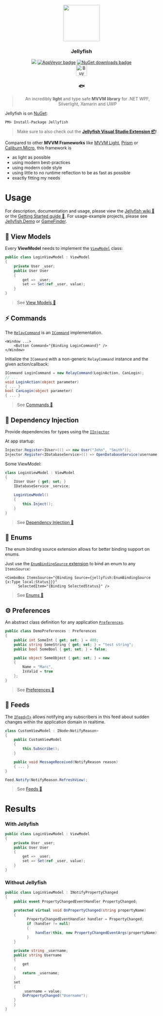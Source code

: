 <p align="center">
  <img src="https://github.com/mrousavy/Jellyfish/raw/master/Images/jellyfish.png" height="120" />
  <h3 align="center">Jellyfish</h3>
  <p align="center">
	<a class="badge-align" href="https://www.codacy.com/app/mrousavy/Jellyfish?utm_source=github.com&amp;utm_medium=referral&amp;utm_content=mrousavy/Jellyfish&amp;utm_campaign=Badge_Grade"><img src="https://api.codacy.com/project/badge/Grade/b677d8c1fa194835b42b7b6266a39b6b"/></a>
	<a href="https://ci.appveyor.com/project/mrousavy/jellyfish/"><img src="https://ci.appveyor.com/api/projects/status/o7nxq777rlqmr082?svg=true" alt="AppVeyor badge"></a>
	<a href="https://www.nuget.org/packages/Jellyfish/"><img src="https://img.shields.io/nuget/dt/Jellyfish.svg" alt="NuGet downloads badge"></a>
	<br/>
	<a href='https://ko-fi.com/F1F8CLXG' target='_blank'><img height='36' style='border:0px;height:36px;' src='https://az743702.vo.msecnd.net/cdn/kofi2.png?v=0' border='0' alt='Buy Me a Coffee at ko-fi.com' /></a>
	<h3 align="center">🐟</h3>
  </p>
  <blockquote align="center">
  	<p align="center">
  		An incredibly <strong>light</strong> and type safe <strong>MVVM library</strong> for .NET WPF, Silverlight, Xamarin and UWP
	  </p>
  </blockquote>
</p>

Jellyfish is on [NuGet](https://www.nuget.org/packages/Jellyfish/):
```pm
PM> Install-Package Jellyfish
```

> Make sure to also check out the [**Jellyfish Visual Studio Extension 📦**](https://github.com/mrousavy/Jellyfish/wiki/Jellyfish-VSIX)!

Compared to other **MVVM Frameworks** like [MVVM Light](http://www.mvvmlight.net/), [Prism](https://github.com/PrismLibrary/Prism) or [Caliburn.Micro](https://caliburnmicro.com/), this framework is
* as light as possible
* using modern best-practices
* using modern code style
* using little to no runtime reflection to be as fast as possible
* exactly fitting my needs


# Usage

For description, documentation and usage, please view the [Jellyfish wiki 📖](https://github.com/mrousavy/Jellyfish/wiki) or the [Getting Started guide 📖](https://github.com/mrousavy/Jellyfish/wiki/Getting-started). For usage-example projects, please see [Jellyfish.Demo](https://github.com/mrousavy/Jellyfish/tree/master/src/Jellyfish.Demo) or [GameFinder](https://github.com/mrousavy/GameFinder).

## 📝 View Models

Every **ViewModel** needs to implement the [`ViewModel`](https://github.com/mrousavy/Jellyfish/blob/master/src/Jellyfish/ViewModel.cs) class:

```cs
public class LoginViewModel : ViewModel
{
    private User _user;
    public User User
    {
        get => _user;
        set => Set(ref _user, value);
    }
}
```

> See [View Models 📖](https://github.com/mrousavy/Jellyfish/wiki/📝-View-Models)

## ⚡ Commands
The [`RelayCommand`](https://github.com/mrousavy/Jellyfish/blob/master/src/Jellyfish/RelayCommand.cs) is an [`ICommand`](https://msdn.microsoft.com/en-us/library/system.windows.input.icommand(v=vs.110).aspx) implementation.

```xaml
<Window ...>
    <Button Command="{Binding LoginCommand}" />
</Window>
```

Initialize the `ICommand` with a non-generic `RelayCommand` instance and the given action/callback:
```cs
ICommand LoginCommand = new RelayCommand(LoginAction, CanLogin);
// ...
void LoginAction(object parameter)
{ ... }
bool CanLogin(object parameter)
{ ... }
```

> See [Commands 📖](https://github.com/mrousavy/Jellyfish/wiki/⚡-Commands)

## 💉 Dependency Injection
Provide dependencies for types using the [`IInjector`](https://github.com/mrousavy/Jellyfish/blob/master/src/Jellyfish/DependencyInjection/IInjector.cs)

At app startup:
```cs
Injector.Register<IUser>(() => new User("John", "Smith"));
Injector.Register<IDatabaseService>(() => OpenDatabaseService(username, password));
```
Some ViewModel:
```cs
class LoginViewModel : ViewModel
{
    IUser User { get; set; }
    IDatabaseService _service;

    LoginViewModel()
    {
        this.Inject();
    }
}
```

> See [Dependency Injection 📖](https://github.com/mrousavy/Jellyfish/wiki/%F0%9F%92%89-Dependency-Injection)

## 💾 Enums
The enum binding source extension allows for better binding support on enums.

Just use the [`EnumBindingSource` extension](https://github.com/mrousavy/Jellyfish/blob/master/src/Jellyfish/Extensions/EnumBindingSourceExtension.cs) to bind an enum to any `ItemsSource`:
```xaml
<ComboBox ItemsSource="{Binding Source={jellyfish:EnumBindingSource {x:Type local:Status}}}"
	  SelectedItem="{Binding SelectedStatus}" />
```

> See [Enums 📖](https://github.com/mrousavy/Jellyfish/wiki/💾-Enums)

## ⚙️ Preferences
An abstract class definition for any application [`Preferences`](https://github.com/mrousavy/Jellyfish/blob/master/src/Jellyfish/Preferences.cs).

```cs
public class DemoPreferences : Preferences
{
    public int SomeInt { get; set; } = 400;
    public string SomeString { get; set; } = "test string";
    public bool SomeBool { get; set; } = false;

    public object SomeObject { get; set; } = new
    {
        Name = "Marc",
        IsValid = true
    };
}
```

> See [Preferences 📖](https://github.com/mrousavy/Jellyfish/wiki/⚙️-Preferences)

## 🔔 Feeds
The [`IFeed<T>`](https://github.com/mrousavy/Jellyfish/blob/master/src/Jellyfish/Feeds/IFeed.cs) allows notifying any subscribers in this feed about sudden changes within the application domain in realtime.

```cs
class CustomViewModel : INode<NotifyReason>
{
    public CustomViewModel
    {
        this.Subscribe();
    }

    public void MessageReceived(NotifyReason reason)
    { ... }
}

Feed.Notify(NotifyReason.RefreshView);
```

> See [Feeds 📖](https://github.com/mrousavy/Jellyfish/wiki/🔔-Feeds)


# Results
### With Jellyfish
```cs
public class LoginViewModel : ViewModel
{
    private User _user;
    public User User
    {
        get => _user;
        set => Set(ref _user, value);
    }
}
```

### Without Jellyfish
```cs
public class LoginViewModel : INotifyPropertyChanged
{
    public event PropertyChangedEventHandler PropertyChanged;

    protected virtual void OnPropertyChanged(string propertyName)
    {
          PropertyChangedEventHandler handler = PropertyChanged;
          if (handler != null)
          {
              handler(this, new PropertyChangedEventArgs(propertyName));
          }
    }

    private string _username;
    public string Username
    {
        get
	{
	    return _username;
	}
	set
	{
	    _username = value;
	    OnPropertyChanged("Username");
	}
    }
}
```
